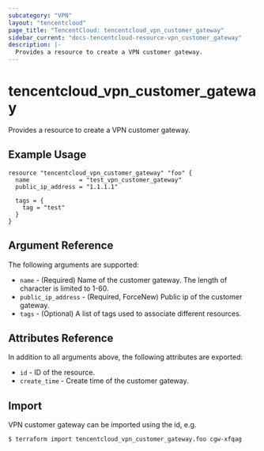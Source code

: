 ```yaml
---
subcategory: "VPN"
layout: "tencentcloud"
page_title: "TencentCloud: tencentcloud_vpn_customer_gateway"
sidebar_current: "docs-tencentcloud-resource-vpn_customer_gateway"
description: |-
  Provides a resource to create a VPN customer gateway.
---
```


# tencentcloud_vpn_customer_gateway

Provides a resource to create a VPN customer gateway.

## Example Usage

```hcl
resource "tencentcloud_vpn_customer_gateway" "foo" {
  name              = "test_vpn_customer_gateway"
  public_ip_address = "1.1.1.1"

  tags = {
    tag = "test"
  }
}
```

## Argument Reference

The following arguments are supported:

* `name` - (Required) Name of the customer gateway. The length of character is limited to 1-60.
* `public_ip_address` - (Required, ForceNew) Public ip of the customer gateway.
* `tags` - (Optional) A list of tags used to associate different resources.

## Attributes Reference

In addition to all arguments above, the following attributes are exported:

* `id` - ID of the resource.
* `create_time` - Create time of the customer gateway.


## Import

VPN customer gateway can be imported using the id, e.g.

```
$ terraform import tencentcloud_vpn_customer_gateway.foo cgw-xfqag
```

